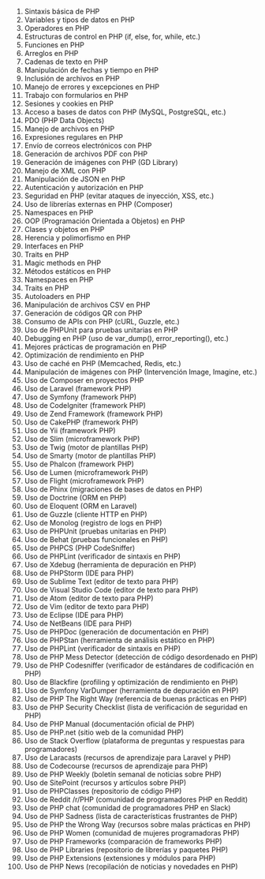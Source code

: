 01. Sintaxis básica de PHP
02. Variables y tipos de datos en PHP
03. Operadores en PHP
04. Estructuras de control en PHP (if, else, for, while, etc.)
05. Funciones en PHP
06. Arreglos en PHP
07. Cadenas de texto en PHP
08. Manipulación de fechas y tiempo en PHP
09. Inclusión de archivos en PHP
10. Manejo de errores y excepciones en PHP
11. Trabajo con formularios en PHP
12. Sesiones y cookies en PHP
13. Acceso a bases de datos con PHP (MySQL, PostgreSQL, etc.)
14. PDO (PHP Data Objects)
15. Manejo de archivos en PHP
16. Expresiones regulares en PHP
17. Envío de correos electrónicos con PHP
18. Generación de archivos PDF con PHP
19. Generación de imágenes con PHP (GD Library)
20. Manejo de XML con PHP
21. Manipulación de JSON en PHP
22. Autenticación y autorización en PHP
23. Seguridad en PHP (evitar ataques de inyección, XSS, etc.)
24. Uso de librerías externas en PHP (Composer)
25. Namespaces en PHP
26. OOP (Programación Orientada a Objetos) en PHP
27. Clases y objetos en PHP
28. Herencia y polimorfismo en PHP
29. Interfaces en PHP
30. Traits en PHP
31. Magic methods en PHP
32. Métodos estáticos en PHP
33. Namespaces en PHP
34. Traits en PHP
35. Autoloaders en PHP
36. Manipulación de archivos CSV en PHP
37. Generación de códigos QR con PHP
38. Consumo de APIs con PHP (cURL, Guzzle, etc.)
39. Uso de PHPUnit para pruebas unitarias en PHP
40. Debugging en PHP (uso de var_dump(), error_reporting(), etc.)
41. Mejores prácticas de programación en PHP
42. Optimización de rendimiento en PHP
43. Uso de caché en PHP (Memcached, Redis, etc.)
44. Manipulación de imágenes con PHP (Intervención Image, Imagine, etc.)
45. Uso de Composer en proyectos PHP
46. Uso de Laravel (framework PHP)
47. Uso de Symfony (framework PHP)
48. Uso de CodeIgniter (framework PHP)
49. Uso de Zend Framework (framework PHP)
50. Uso de CakePHP (framework PHP)
51. Uso de Yii (framework PHP)
52. Uso de Slim (microframework PHP)
53. Uso de Twig (motor de plantillas PHP)
54. Uso de Smarty (motor de plantillas PHP)
55. Uso de Phalcon (framework PHP)
56. Uso de Lumen (microframework PHP)
57. Uso de Flight (microframework PHP)
58. Uso de Phinx (migraciones de bases de datos en PHP)
59. Uso de Doctrine (ORM en PHP)
60. Uso de Eloquent (ORM en Laravel)
61. Uso de Guzzle (cliente HTTP en PHP)
62. Uso de Monolog (registro de logs en PHP)
63. Uso de PHPUnit (pruebas unitarias en PHP)
64. Uso de Behat (pruebas funcionales en PHP)
65. Uso de PHPCS (PHP CodeSniffer)
66. Uso de PHPLint (verificador de sintaxis en PHP)
67. Uso de Xdebug (herramienta de depuración en PHP)
68. Uso de PHPStorm (IDE para PHP)
69. Uso de Sublime Text (editor de texto para PHP)
70. Uso de Visual Studio Code (editor de texto para PHP)
71. Uso de Atom (editor de texto para PHP)
72. Uso de Vim (editor de texto para PHP)
73. Uso de Eclipse (IDE para PHP)
74. Uso de NetBeans (IDE para PHP)
75. Uso de PHPDoc (generación de documentación en PHP)
76. Uso de PHPStan (herramienta de análisis estático en PHP)
77. Uso de PHPLint (verificador de sintaxis en PHP)
78. Uso de PHP Mess Detector (detección de código desordenado en PHP)
79. Uso de PHP Codesniffer (verificador de estándares de codificación en PHP)
80. Uso de Blackfire (profiling y optimización de rendimiento en PHP)
81. Uso de Symfony VarDumper (herramienta de depuración en PHP)
82. Uso de PHP The Right Way (referencia de buenas prácticas en PHP)
83. Uso de PHP Security Checklist (lista de verificación de seguridad en PHP)
84. Uso de PHP Manual (documentación oficial de PHP)
85. Uso de PHP.net (sitio web de la comunidad PHP)
86. Uso de Stack Overflow (plataforma de preguntas y respuestas para programadores)
87. Uso de Laracasts (recursos de aprendizaje para Laravel y PHP)
88. Uso de Codecourse (recursos de aprendizaje para PHP)
89. Uso de PHP Weekly (boletín semanal de noticias sobre PHP)
90. Uso de SitePoint (recursos y artículos sobre PHP)
91. Uso de PHPClasses (repositorio de código PHP)
92. Uso de Reddit /r/PHP (comunidad de programadores PHP en Reddit)
93. Uso de PHP chat (comunidad de programadores PHP en Slack)
94. Uso de PHP Sadness (lista de características frustrantes de PHP)
95. Uso de PHP the Wrong Way (recursos sobre malas prácticas en PHP)
96. Uso de PHP Women (comunidad de mujeres programadoras PHP)
97. Uso de PHP Frameworks (comparación de frameworks PHP)
98. Uso de PHP Libraries (repositorio de librerías y paquetes PHP)
99. Uso de PHP Extensions (extensiones y módulos para PHP)
100. Uso de PHP News (recopilación de noticias y novedades en PHP)
